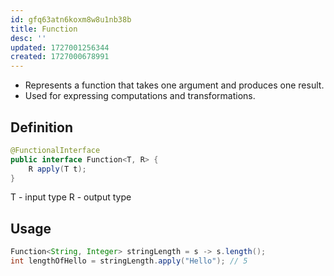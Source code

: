 ```yaml
---
id: gfq63atn6koxm8w8u1nb38b
title: Function
desc: ''
updated: 1727001256344
created: 1727000678991
---
```


- Represents a function that takes one argument and produces one result. 
- Used for expressing computations and transformations.


## Definition

```java
@FunctionalInterface
public interface Function<T, R> {
    R apply(T t);
}
```
T - input type
R - output type


## Usage

```java
Function<String, Integer> stringLength = s -> s.length();
int lengthOfHello = stringLength.apply("Hello"); // 5
```